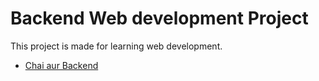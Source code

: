 # Backend Web development Project

This project is made for learning web development.

- [Chai aur Backend](https://www.youtube.com/playlist?list=PLu71SKxNbfoBGh_8p_NS-ZAh6v7HhYqHW)